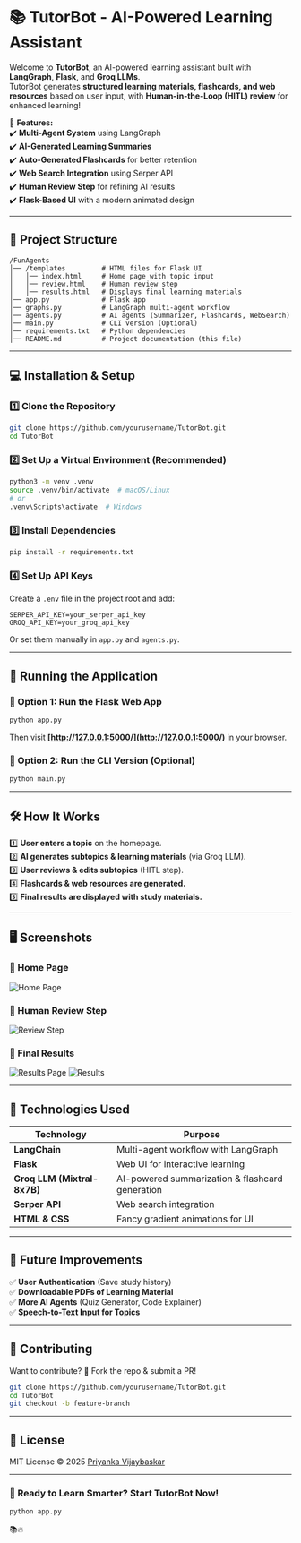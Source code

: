 # **📚 TutorBot - AI-Powered Learning Assistant**  

Welcome to **TutorBot**, an AI-powered learning assistant built with **LangGraph**, **Flask**, and **Groq LLMs**.  
TutorBot generates **structured learning materials, flashcards, and web resources** based on user input, with **Human-in-the-Loop (HITL) review** for enhanced learning!  

🚀 **Features:**  
✔️ **Multi-Agent System** using LangGraph  
✔️ **AI-Generated Learning Summaries**  
✔️ **Auto-Generated Flashcards** for better retention  
✔️ **Web Search Integration** using Serper API  
✔️ **Human Review Step** for refining AI results  
✔️ **Flask-Based UI** with a modern animated design  

---

## **📂 Project Structure**  
```
/FunAgents
│── /templates         # HTML files for Flask UI
│   │── index.html     # Home page with topic input
│   │── review.html    # Human review step
│   │── results.html   # Displays final learning materials
│── app.py             # Flask app
│── graphs.py          # LangGraph multi-agent workflow
│── agents.py          # AI agents (Summarizer, Flashcards, WebSearch)
│── main.py            # CLI version (Optional)
│── requirements.txt   # Python dependencies
│── README.md          # Project documentation (this file)
```

---

## **💻 Installation & Setup**  
### **1️⃣ Clone the Repository**  
```bash
git clone https://github.com/yourusername/TutorBot.git
cd TutorBot
```

### **2️⃣ Set Up a Virtual Environment (Recommended)**
```bash
python3 -m venv .venv
source .venv/bin/activate  # macOS/Linux
# or
.venv\Scripts\activate  # Windows
```

### **3️⃣ Install Dependencies**  
```bash
pip install -r requirements.txt
```

### **4️⃣ Set Up API Keys**  
Create a `.env` file in the project root and add:  
```
SERPER_API_KEY=your_serper_api_key
GROQ_API_KEY=your_groq_api_key
```
Or set them manually in `app.py` and `agents.py`.

---

## **🚀 Running the Application**
### **🔹 Option 1: Run the Flask Web App**
```bash
python app.py
```
Then visit **[http://127.0.0.1:5000/](http://127.0.0.1:5000/)** in your browser.

### **🔹 Option 2: Run the CLI Version (Optional)**
```bash
python main.py
```

---

## **🛠️ How It Works**
1️⃣ **User enters a topic** on the homepage.  
2️⃣ **AI generates subtopics & learning materials** (via Groq LLM).  
3️⃣ **User reviews & edits subtopics** (HITL step).  
4️⃣ **Flashcards & web resources are generated.**  
5️⃣ **Final results are displayed with study materials.**  

---

## **🖥️ Screenshots**
### **📌 Home Page**
![Home Page](https://github.com/user-attachments/assets/4d2a3df5-8e4b-470f-83e1-b20e9af1170a)
 

### **📌 Human Review Step**
![Review Step](https://github.com/user-attachments/assets/35fa987c-2c1f-435f-8481-2721de9f937d)  

### **📌 Final Results**
![Results Page](https://github.com/user-attachments/assets/a156115a-c29e-4b1c-af31-a6744d5b51a6)
![Results](https://github.com/user-attachments/assets/5e5587ed-e8c7-4d10-bbe3-ee3ecdf8f331)


---

## **🔑 Technologies Used**
| **Technology** | **Purpose** |
|--------------|-------------|
| **LangChain** | Multi-agent workflow with LangGraph |
| **Flask** | Web UI for interactive learning |
| **Groq LLM (Mixtral-8x7B)** | AI-powered summarization & flashcard generation |
| **Serper API** | Web search integration |
| **HTML & CSS** | Fancy gradient animations for UI |

---

## **🎯 Future Improvements**
✅ **User Authentication** (Save study history)  
✅ **Downloadable PDFs of Learning Material**  
✅ **More AI Agents** (Quiz Generator, Code Explainer)  
✅ **Speech-to-Text Input for Topics**  

---

## **🤝 Contributing**
Want to contribute? 🎉 Fork the repo & submit a PR!  
```bash
git clone https://github.com/yourusername/TutorBot.git
cd TutorBot
git checkout -b feature-branch
```

---

## **📜 License**
MIT License © 2025 [Priyanka Vijaybaskar](https://github.com/prinkswiz)

---

### **🚀 Ready to Learn Smarter? Start TutorBot Now!**  
```bash
python app.py
```
📚🔥
